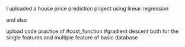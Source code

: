 I uploaded a house price prediction project using linear regression

and also

upload code practice of 
#cost_function
#gradient descent
both for the single features and multiple feature of basic database 
